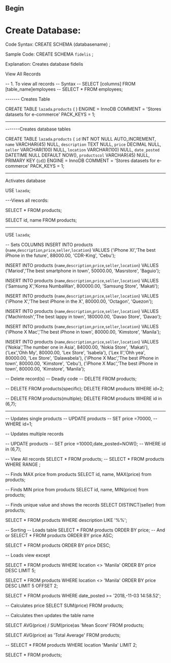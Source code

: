 ## Begin

# Create Database:
Code Syntax: 
CREATE SCHEMA (databasename) ;

Sample Code: 
CREATE SCHEMA `fidelis` ;

Explanation: 
Creates database fidelis


View All Records

-- 1. To view all records
-- Syntax
-- SELECT [columns] FROM [table_name]employees
-- SELECT * FROM employees;




------- Creates Table

CREATE TABLE `lazada`.`products` (
)
ENGINE = InnoDB
COMMENT = 'Stores datasets for e-commerce'
PACK_KEYS = 1;

----------------------

-------Creates database tables

CREATE TABLE `lazada`.`products` (
  `id` INT NOT NULL AUTO_INCREMENT,
  `name` VARCHAR(45) NULL,
  `description` TEXT NULL,
  `price` DECIMAL NULL,
  `seller` VARCHAR(100) NULL,
  `location` VARCHAR(100) NULL,
  `date_posted` DATETIME NULL DEFAULT NOW(),
  `productscol` VARCHAR(45) NULL,
  PRIMARY KEY (`id`))
ENGINE = InnoDB
COMMENT = 'Stores datasets for e-commerce'
PACK_KEYS = 1;

------------------

Activates database

USE `lazada`;



---Views all records:

SELECT * FROM products;

SELECT id, name FROM products;

-- ---
USE `lazada`;

-- Sets COLUMNS
INSERT INTO products
	(`name`,`description`,`price`,`seller`,`location`)
VALUES
	('iPhone XI','The best iPhone in the future', 88000.00, 'CDR-King', 'Cebu');
    
INSERT INTO products
	(`name`,`description`,`price`,`seller`,`location`)
VALUES
	('Mariod','The best smartphone in town', 50000.00, 'Masrstore', 'Baguio');
    
INSERT INTO products
	(`name`,`description`,`price`,`seller`,`location`)
VALUES
	('Samsung X','Korea NumbaWan', 800000.00, 'Samsung Store', 'Makati');

INSERT INTO products
	(`name`,`description`,`price`,`seller`,`location`)
VALUES
	('iPhone X','The best iPhone in the X', 80000.00, 'Octagon', 'Quezon');
    
INSERT INTO products
	(`name`,`description`,`price`,`seller`,`location`)
VALUES
	('Machintosh','The best lappy in town', 180000.00, 'Davao Store', 'Davao');
    
INSERT INTO products
	(`name`,`description`,`price`,`seller`,`location`)
VALUES
	('iPhone X Mac','The best iPhone in town', 80000.00, 'Kimstore', 'Manila');
    
INSERT INTO products
	(`name`,`description`,`price`,`seller`,`location`)
VALUES
	('Nokia','The number one in Asia', 84000.00, 'Nokia Store', 'Makati'),
	('Lex','Ohh My', 80000.00, 'Lex Store', 'Isabela'),
	('Lex II','Ohh yea', 80000.00, 'Lex Store', 'Dalawabela'),
	('iPhone X Mac','The best iPhone in town', 80000.00, 'Kimstore', 'Cebu'),
	('iPhone X Mac','The best iPhone in town', 80000.00, 'Kimstore', 'Manila');
	

-- Delete record(s)
-- Deadly code
-- DELETE FROM products; 

-- DELETE FROM products(specific); 
DELETE FROM products WHERE id=2; 

-- DELETE FROM products(multiple); 
DELETE FROM products WHERE id in (6,7); 

-- ---------------------------
-- Updates single products
-- UPDATE products 
-- SET price =70000, 
-- WHERE id=1;

-- Updates multiple records

-- UPDATE products
-- SET price =10000,date_posted=NOW();
-- WHERE id in (6,7); 

-- View All records
SELECT * FROM products;
-- SELECT * FROM products WHERE RANGE ;

-- Finds MAX price from products
SELECT id, name, MAX(price) from products;

-- Finds MIN price from products
SELECT id, name, MIN(price) from products;


-- Finds unique value and shows the records
SELECT DISTINCT(seller) from products;


SELECT * FROM products WHERE description LIKE '%<Value>%'; 

-- Sorting
-- Loads table
SELECT * FROM products ORDER BY price;
-- And or
SELECT * FROM products ORDER BY price ASC;

SELECT * FROM products ORDER BY price DESC; 

-- Loads view except


SELECT * FROM products WHERE location <> 'Manila' ORDER BY price DESC LIMIT 5; 

SELECT * FROM products WHERE location <> 'Manila' ORDER BY price DESC LIMIT 5 OFFSET 2; 

SELECT * FROM products WHERE date_posted >= '2018,-11-03 14:58.52'; 


-- Calculates price 
SELECT SUM(price) FROM products;

-- Calculates then updates the table name

SELECT AVG(price) / SUM(price)as 'Mean Score' FROM products;

SELECT AVG(price) as 'Total Average' FROM products;

-- SELECT * FROM products WHERE location 'Manila' LIMIT 2;

SELECT * FROM products;
